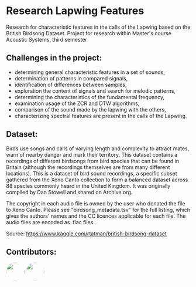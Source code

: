 # Research Lapwing Features
Research for characteristic features in the calls of the Lapwing based on the British Birdsong Dataset.
Project for research within Master's course Acoustic Systems, third semester

## Challenges in the project:
- determining general characteristic features in a set of sounds,
- determination of patterns in compared signals,
- identification of differences between samples,
- exploration the content of signals and search for melodic patterns,
- determining the characteristics of the fundamental frequency,
- examination usage of the ZCR and DTW algorithms,
- comparison of the sound made by the lapwing with the others,
- characterizing spectral features are present in the calls of the Lapwing.


## Dataset:
Birds use songs and calls of varying length and complexity to attract mates, warn of nearby danger and mark their territory. This dataset contains a recordings of different birdsongs from bird species that can be found in Britain (although the recordings themselves are from many different locations). This is a dataset of bird sound recordings, a specific subset gathered from the Xeno Canto collection to form a balanced dataset across 88 species commonly heard in the United Kingdom. It was originally compiled by Dan Stowell and shared on Archive.org.

The copyright in each audio file is owned by the user who donated the file to Xeno Canto. Please see "birdsong_metadata.tsv" for the full listing, which gives the authors' names and the CC licences applicable for each file. The audio files are encoded as .flac files.

Source: https://www.kaggle.com/rtatman/british-birdsong-dataset

## Contributors:
<a href="url"><img src="https://github.com/Urbaniak97.png" height="auto" width="50" style="border-radius:50%"></a>
<a href="url"><img src="https://github.com/kalickiPawel.png" height="auto" width="50" style="border-radius:50%"></a>
